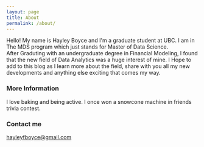 ```yaml
---
layout: page
title: About
permalink: /about/
---
```


Hello! My name is Hayley Boyce and I'm a graduate student at UBC. I am in The MDS program which just stands for Master of Data Science.  
After Graduting with an undergraduate degree in Financial Modeling, I found that the new field of Data Analytics was a huge interest of mine. I Hope to add to this blog as I learn more about the field, share with you all my new developments and anything else exciting that comes my way. 

### More Information

I love baking and being active. I once won a snowcone machine in friends trivia contest. 

### Contact me

[hayleyfboyce@gmail.com](mailto:hayleyfboyce@gmail.com)
